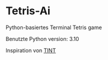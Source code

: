 # Tetris-Ai

Python-basiertes Terminal Tetris game

Benutzte Python version: 3.10

Inspiration von [TINT](https://github.com/DavidGriffith/tint)
